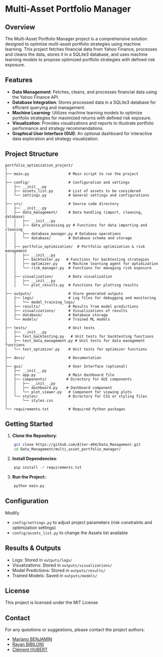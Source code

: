 # Multi-Asset Portfolio Manager

## Overview

The Multi-Asset Portfolio Manager project is a comprehensive solution designed to optimize multi-asset portfolio strategies using machine learning. This project fetches financial data from Yahoo Finance, processes and cleans the data, stores it in a SQLite3 database, and uses machine learning models to propose optimized portfolio strategies with defined risk exposure.

## Features

- **Data Management**: Fetches, cleans, and processes financial data using the Yahoo Finance API.
- **Database Integration**: Stores processed data in a SQLite3 database for efficient querying and management.
- **Machine Learning**: Utilizes machine learning models to optimize portfolio strategies for maximized returns with defined risk exposure.
- **Visualization**: Provides visualizations and reports to illustrate portfolio performance and strategy recommendations.
- **Graphical User Interface (GUI)**: An optional dashboard for interactive data exploration and strategy visualization.

## Project Structure
```
portfolio_optimization_project/
│
├── main.py                  # Main script to run the project
│
├── config/                  # Configuration and settings
│   ├── __init__.py          
│   ├── assets_list.py       # List of assets to be considered
│   └── settings.py          # General settings and configurations
│
├── src/                     # Source code directory
│   ├── __init__.py          
│   ├── data_management/     # Data handling (import, cleaning, database)
│   │   ├── __init__.py      
│   │   ├── data_processing.py # Functions for data importing and cleaning
│   │   ├── database_manager.py # Database operations
│   │   └── database/        # Database schema and storage 
│   │
│   ├── portfolio_optimization/  # Portfolio optimization & risk management
│   │   ├── __init__.py      
│   │   ├── backtester.py   # Functions for backtesting strategies
│   │   ├── optimizer.py     # Machine learning agent for optimization
│   │   └── risk_manager.py  # Functions for managing risk exposure
│   │
│   ├── visualization/       # Data visualization
│   │   ├── __init__.py      
│   │   └── plot_results.py  # Functions for plotting results
│
├── outputs/                 # Store generated outputs
│   ├── logs/                # Log files for debugging and monitoring    
│   │   └── model_training_logs/
│   ├── results/             # Results from model predictions
│   ├── visualizations/      # Visualizations of results
│   ├── database/            # Database storage     
│   └── models/              # Trained ML models 
│
├── tests/                   # Unit tests
│   ├── __init__.py          
│   ├── test_backtesting.py   # Unit tests for backtesting functions
│   ├── test_data_management.py # Unit tests for data management functions
│   └── test_optimizer.py    # Unit tests for optimizer functions
│
├── docs/                    # Documentation
│
├── gui/                     # User Interface (optional)
│   ├── __init__.py          
│   ├── app.py               # Main dashboard file
│   ├── components/         # Directory for GUI components
│   │   ├── __init__.py      
│   │   ├── dashboard.py    # Dashboard component
│   │   └── plot_viewer.py   # Component for viewing plots
│   └── styles/              # Directory for CSS or styling files
│       └── styles.css       
│
└── requirements.txt         # Required Python packages
```

## Getting Started

1. **Clone the Repository**:
```bash
    git clone https://github.com/Alter-404/Data_Management.git
    cd Data_Management/multi_asset_portfolio_manager/
```

2. **Install Dependencies**:
```bash
    pip install -r requirements.txt
```
3. **Run the Project:**:
```bash
    python main.py
```

## Configuration
Modify
- `config/settings.py` to adjust project parameters (risk constraints and optimization settings)
- `config/assets_list.py` to change the Assets list available

## Results & Outputs
- Logs: Stored in `outputs/logs/`
- Visualizations: Stored in `outputs/visualizations/`
- Model Predictions: Stored in `outputs/results/`
- Trained Models: Saved in `outputs/models/`

## License
This project is licensed under the MIT License

## Contact
For any questions or suggestions, please contact the project authors:
- [Mariano BENJAMIN](mailto:mariano.benjamin@dauphine.eu)
- [Rayan BIBILONI](mailto:rayan.bibiloni@dauphine.eu)
- [Clément HUBERT](mailto:clement.hubert@dauphine.eu)
